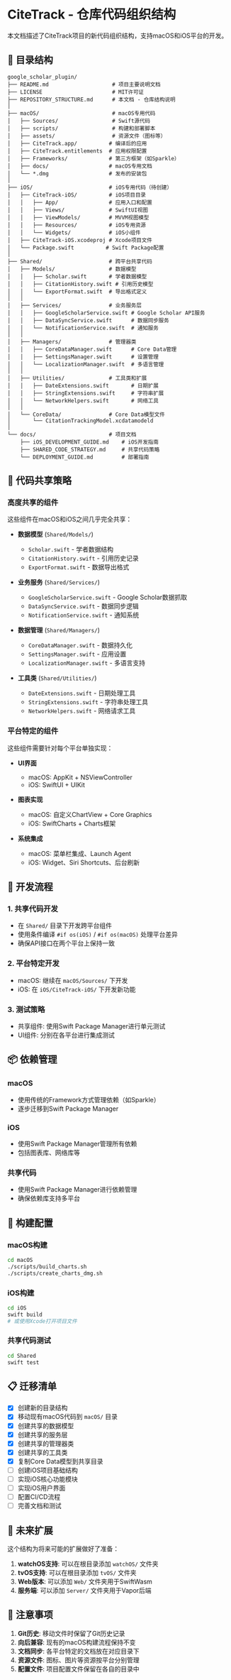 # CiteTrack - 仓库代码组织结构

本文档描述了CiteTrack项目的新代码组织结构，支持macOS和iOS平台的开发。

## 📁 目录结构

```
google_scholar_plugin/
├── README.md                    # 项目主要说明文档
├── LICENSE                      # MIT许可证
├── REPOSITORY_STRUCTURE.md      # 本文档 - 仓库结构说明
│
├── macOS/                       # macOS专用代码
│   ├── Sources/                 # Swift源代码
│   ├── scripts/                 # 构建和部署脚本
│   ├── assets/                  # 资源文件（图标等）
│   ├── CiteTrack.app/          # 编译后的应用
│   ├── CiteTrack.entitlements  # 应用权限配置
│   ├── Frameworks/             # 第三方框架（如Sparkle）
│   ├── docs/                   # macOS专用文档
│   └── *.dmg                   # 发布的安装包
│
├── iOS/                        # iOS专用代码（待创建）
│   ├── CiteTrack-iOS/          # iOS项目目录
│   │   ├── App/                # 应用入口和配置
│   │   ├── Views/              # SwiftUI视图
│   │   ├── ViewModels/         # MVVM视图模型
│   │   ├── Resources/          # iOS专用资源
│   │   └── Widgets/            # iOS小组件
│   ├── CiteTrack-iOS.xcodeproj # Xcode项目文件
│   └── Package.swift          # Swift Package配置
│
├── Shared/                     # 跨平台共享代码
│   ├── Models/                 # 数据模型
│   │   ├── Scholar.swift       # 学者数据模型
│   │   ├── CitationHistory.swift # 引用历史模型
│   │   └── ExportFormat.swift  # 导出格式定义
│   │
│   ├── Services/               # 业务服务层
│   │   ├── GoogleScholarService.swift # Google Scholar API服务
│   │   ├── DataSyncService.swift      # 数据同步服务
│   │   └── NotificationService.swift  # 通知服务
│   │
│   ├── Managers/               # 管理器类
│   │   ├── CoreDataManager.swift      # Core Data管理
│   │   ├── SettingsManager.swift      # 设置管理
│   │   └── LocalizationManager.swift  # 多语言管理
│   │
│   ├── Utilities/              # 工具类和扩展
│   │   ├── DateExtensions.swift       # 日期扩展
│   │   ├── StringExtensions.swift     # 字符串扩展
│   │   └── NetworkHelpers.swift       # 网络工具
│   │
│   └── CoreData/               # Core Data模型文件
│       └── CitationTrackingModel.xcdatamodeld
│
└── docs/                       # 项目文档
    ├── iOS_DEVELOPMENT_GUIDE.md    # iOS开发指南
    ├── SHARED_CODE_STRATEGY.md     # 共享代码策略
    └── DEPLOYMENT_GUIDE.md         # 部署指南
```

## 🔄 代码共享策略

### 高度共享的组件

这些组件在macOS和iOS之间几乎完全共享：

- **数据模型** (`Shared/Models/`)
  - `Scholar.swift` - 学者数据结构
  - `CitationHistory.swift` - 引用历史记录
  - `ExportFormat.swift` - 数据导出格式

- **业务服务** (`Shared/Services/`)
  - `GoogleScholarService.swift` - Google Scholar数据抓取
  - `DataSyncService.swift` - 数据同步逻辑
  - `NotificationService.swift` - 通知系统

- **数据管理** (`Shared/Managers/`)
  - `CoreDataManager.swift` - 数据持久化
  - `SettingsManager.swift` - 应用设置
  - `LocalizationManager.swift` - 多语言支持

- **工具类** (`Shared/Utilities/`)
  - `DateExtensions.swift` - 日期处理工具
  - `StringExtensions.swift` - 字符串处理工具
  - `NetworkHelpers.swift` - 网络请求工具

### 平台特定的组件

这些组件需要针对每个平台单独实现：

- **UI界面**
  - macOS: AppKit + NSViewController
  - iOS: SwiftUI + UIKit

- **图表实现**
  - macOS: 自定义ChartView + Core Graphics
  - iOS: SwiftCharts + Charts框架

- **系统集成**
  - macOS: 菜单栏集成、Launch Agent
  - iOS: Widget、Siri Shortcuts、后台刷新

## 🚀 开发流程

### 1. 共享代码开发
- 在 `Shared/` 目录下开发跨平台组件
- 使用条件编译 `#if os(iOS)` / `#if os(macOS)` 处理平台差异
- 确保API接口在两个平台上保持一致

### 2. 平台特定开发
- macOS: 继续在 `macOS/Sources/` 下开发
- iOS: 在 `iOS/CiteTrack-iOS/` 下开发新功能

### 3. 测试策略
- 共享组件: 使用Swift Package Manager进行单元测试
- UI组件: 分别在各平台进行集成测试

## 📦 依赖管理

### macOS
- 使用传统的Framework方式管理依赖（如Sparkle）
- 逐步迁移到Swift Package Manager

### iOS
- 使用Swift Package Manager管理所有依赖
- 包括图表库、网络库等

### 共享代码
- 使用Swift Package Manager进行依赖管理
- 确保依赖库支持多平台

## 🔧 构建配置

### macOS构建
```bash
cd macOS
./scripts/build_charts.sh
./scripts/create_charts_dmg.sh
```

### iOS构建
```bash
cd iOS
swift build
# 或使用Xcode打开项目文件
```

### 共享代码测试
```bash
cd Shared
swift test
```

## 📋 迁移清单

- [x] 创建新的目录结构
- [x] 移动现有macOS代码到 `macOS/` 目录
- [x] 创建共享的数据模型
- [x] 创建共享的服务层
- [x] 创建共享的管理器类
- [x] 创建共享的工具类
- [x] 复制Core Data模型到共享目录
- [ ] 创建iOS项目基础结构
- [ ] 实现iOS核心功能模块
- [ ] 实现iOS用户界面
- [ ] 配置CI/CD流程
- [ ] 完善文档和测试

## 🔮 未来扩展

这个结构为将来可能的扩展做好了准备：

1. **watchOS支持**: 可以在根目录添加 `watchOS/` 文件夹
2. **tvOS支持**: 可以在根目录添加 `tvOS/` 文件夹
3. **Web版本**: 可以添加 `Web/` 文件夹用于SwiftWasm
4. **服务端**: 可以添加 `Server/` 文件夹用于Vapor后端

## 📝 注意事项

1. **Git历史**: 移动文件时保留了Git历史记录
2. **向后兼容**: 现有的macOS构建流程保持不变
3. **文档同步**: 各平台特定的文档放在对应目录下
4. **资源文件**: 图标、图片等资源按平台分别管理
5. **配置文件**: 项目配置文件保留在各自的目录中